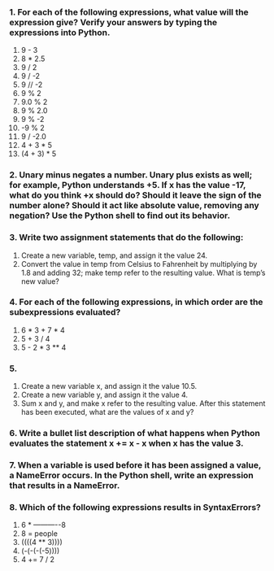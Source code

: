 ### 1. For each of the following expressions, what value will the expression give? Verify your answers by typing the expressions into Python.     

   1. 9 - 3       
   2. 8 * 2.5       
   3. 9 / 2       
   4. 9 / -2       
   5. 9 // -2       
   6. 9 % 2       
   7. 9.0 % 2       
   8. 9 % 2.0       
   9. 9 % -2       
   10. -9 % 2       
   11. 9 / -2.0       
   12. 4 + 3 * 5       
   13. (4 + 3) * 5       

### 2. Unary minus negates a number. Unary plus exists as well; for example, Python understands +5. If x has the value -17, what do you think +x should do? Should it leave the sign of the number alone? Should it act like absolute value, removing any negation? Use the Python shell to find out its behavior.     

### 3. Write two assignment statements that do the following:  

   1. Create a new variable, temp, and assign it the value 24.    
   2. Convert the value in temp from Celsius to Fahrenheit by multiplying by 1.8 and adding 32; make temp refer to the resulting value. What is temp’s new value?
              

### 4. For each of the following expressions, in which order are the subexpressions evaluated?     

   1. 6 * 3 + 7 * 4       
   2. 5 + 3 / 4       
   3. 5 - 2 * 3 ** 4       

### 5. 
   1. Create a new variable x, and assign it the value 10.5.       
   2. Create a new variable y, and assign it the value 4.       
   3. Sum x and y, and make x refer to the resulting value. After this statement has been executed, what are the values      of x and y?       

### 6. Write a bullet list description of what happens when Python evaluates the statement x += x - x when x has the value 3.     

### 7. When a variable is used before it has been assigned a value, a NameError occurs. In the Python shell, write an expression that results in a NameError.     

### 8. Which of the following expressions results in SyntaxErrors?     

   1. 6 * ———--8       
   2. 8 = people       
   3. ((((4 ** 3))))       
   4. (-(-(-(-5))))       
   5. 4 += 7 / 2       

